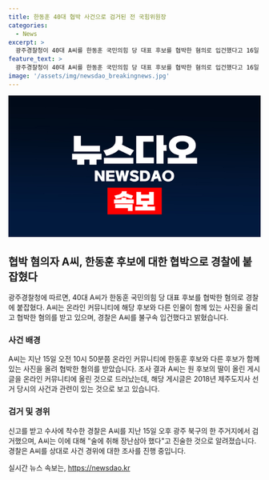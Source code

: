 ```yaml
---
title: 한동훈 40대 협박 사건으로 검거된 전 국힘위원장
categories:
  - News
excerpt: >
  광주경찰청이 40대 A씨를 한동훈 국민의힘 당 대표 후보를 협박한 혐의로 입건했다고 16일 밝혔다. A씨는 온라인 커뮤니티에 후보와 관련된 사진을 올리며 협박한 것으로 드러났고, 경찰은 A씨를 검거했다. A씨는 술에 취해 장난삼아 했다고 진술한 것으로 전해졌다. 현재 경찰은 A씨를 상대로 사건 경위를 조사 중이다.
feature_text: >
  광주경찰청이 40대 A씨를 한동훈 국민의힘 당 대표 후보를 협박한 혐의로 입건했다고 16일 밝혔다. A씨는 온라인 커뮤니티에 후보와 관련된 사진을 올리며 협박한 것으로 드러났고, 경찰은 A씨를 검거했다. A씨는 술에 취해 장난삼아 했다고 진술한 것으로 전해졌다. 현재 경찰은 A씨를 상대로 사건 경위를 조사 중이다.
image: '/assets/img/newsdao_breakingnews.jpg'
---
```


<p><img src="/assets/img/newsdao_breakingnews.jpg" alt="implanttips 속보" /></p>

<h2 data-ke-size="size26">협박 혐의자 A씨, 한동훈 후보에 대한 협박으로 경찰에 붙잡혔다</h2>

<p data-ke-size="size16">광주경찰청에 따르면, 40대 A씨가 한동훈 국민의힘 당 대표 후보를 협박한 혐의로 경찰에 붙잡혔다. A씨는 온라인 커뮤니티에 해당 후보와 다른 인물이 함께 있는 사진을 올리고 협박한 혐의를 받고 있으며, 경찰은 A씨를 불구속 입건했다고 밝혔습니다. </p>

<h3><b>사건 배경</b></h3>

<p data-ke-size="size16">A씨는 지난 15일 오전 10시 50분쯤 온라인 커뮤니티에 한동훈 후보와 다른 후보가 함께 있는 사진을 올려 협박한 혐의를 받았습니다. 조사 결과 A씨는 원 후보의 딸이 올린 게시글을 온라인 커뮤니티에 올린 것으로 드러났는데, 해당 게시글은 2018년 제주도지사 선거 당시의 사건과 관련이 있는 것으로 보고 있습니다.</p>

<h3><b>검거 및 경위</b></h3>

<p data-ke-size="size16">신고를 받고 수사에 착수한 경찰은 A씨를 지난 15일 오후 광주 북구의 한 주거지에서 검거했으며, A씨는 이에 대해 "술에 취해 장난삼아 했다"고 진술한 것으로 알려졌습니다. 경찰은 A씨를 상대로 사건 경위에 대한 조사를 진행 중입니다.</p>
실시간 뉴스 속보는, <a href="https://newsdao.kr" rel="dofollow">https://newsdao.kr</a>


